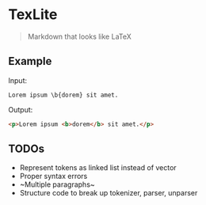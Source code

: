 # TexLite
> Markdown that looks like LaTeX

## Example

Input:

```
Lorem ipsum \b{dorem} sit amet.
```

Output:

```html
<p>Lorem ipsum <b>dorem</b> sit amet.</p>
```

## TODOs

- Represent tokens as linked list instead of vector
- Proper syntax errors
- ~Multiple paragraphs~
- Structure code to break up tokenizer, parser, unparser
